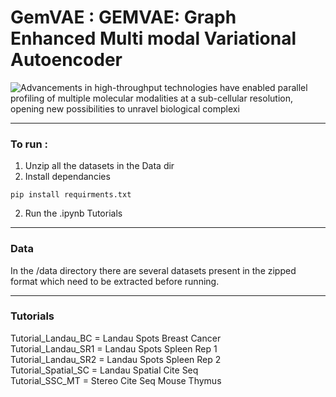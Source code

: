 # GemVAE : GEMVAE: Graph Enhanced Multi modal Variational Autoencoder

![Advancements in high-throughput technologies have enabled parallel profiling of multiple molecular modalities at a sub-cellular resolution, opening new possibilities to unravel biological complexi](https://github.com/karanwxliaa/GemVAE/assets/95328038/91f1a911-7e30-460c-b452-19be10773b18)

------------------------------------
### To run :
1. Unzip all the datasets in the Data dir
2. Install dependancies
```
pip install requirments.txt
```
2. Run the .ipynb Tutorials 

------------------------------------
### Data
In the /data directory there are several datasets present in the zipped format which need to be extracted before running.

------------------------------------
### Tutorials 
Tutorial_Landau_BC = Landau Spots Breast Cancer <br>
Tutorial_Landau_SR1 = Landau Spots Spleen Rep 1 <br>
Tutorial_Landau_SR2 = Landau Spots Spleen Rep 2 <br>
Tutorial_Spatial_SC = Landau Spatial Cite Seq <br>
Tutorial_SSC_MT = Stereo Cite Seq Mouse Thymus <br>
